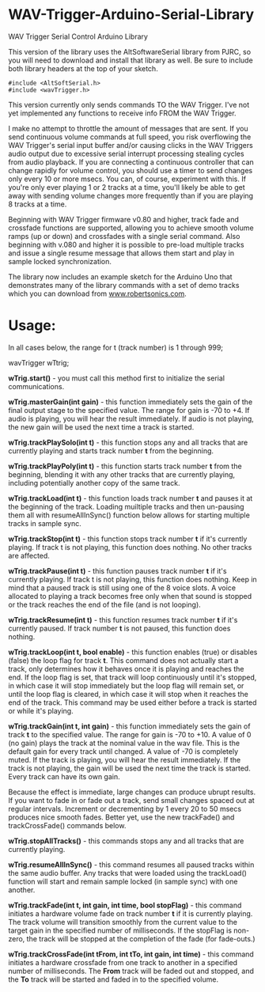 WAV-Trigger-Arduino-Serial-Library
==================================

WAV Trigger Serial Control Arduino Library

This version of the library uses the AltSoftwareSerial library from PJRC, so
you will need to download and install that library as well. Be sure to include
both library headers at the top of your sketch.

```
#include <AltSoftSerial.h>
#include <wavTrigger.h>
```

This version currently only sends commands TO the WAV Trigger. I've not yet
implemented any functions to receive info FROM the WAV Trigger.

I make no attempt to throttle the amount of messages that are sent. If you send
continuous volume commands at full speed, you risk overflowing the WAV Trigger's
serial input buffer and/or causing clicks in the WAV Triggers audio output due to
excessive serial interrupt processing stealing cycles from audio playback. If you
are connecting a continuous controller that can change rapidly for volume control,
you should use a timer to send changes only every 10 or more msecs. You can, of
course, experiment with this. If you're only ever playing 1 or 2 tracks at a time,
you'll likely be able to get away with sending volume changes more frequently
than if you are playing 8 tracks at a time.

Beginning with WAV Trigger firmware v0.80 and higher, track fade and crossfade
functions are supported, allowing you to achieve smooth volume ramps (up or down)
and crossfades with a single serial command. Also beginning with v.080 and higher
it is possible to pre-load multiple tracks and issue a single resume message that
allows them start and play in sample locked synchronization.

The library now includes an example sketch for the Arduino Uno that demonstrates
many of the library commands with a set of demo tracks which you can download from
www.robertsonics.com.


Usage:
======

In all cases below, the range for t (track number) is 1 through 999;

wavTrigger wTtrig;

**wTrig.start()** - you must call this method first to initialize the serial
  communications.

**wTrig.masterGain(int gain)** - this function immediately sets the gain of the
  final output stage to the specified value. The range for gain is -70 to +4. If
  audio is playing, you will hear the result immediately. If audio is not playing,
  the new gain will be used the next time a track is started.

**wTrig.trackPlaySolo(int t)** - this function stops any and all tracks that are
  currently playing and starts track number **t** from the beginning.

**wTrig.trackPlayPoly(int t)** - this function starts track number **t** from the
  beginning, blending it with any other tracks that are currently playing,
  including potentially another copy of the same track.
  
**wTrig.trackLoad(int t)** - this function loads track number **t** and pauses it
  at the beginning of the track. Loading muiltiple tracks and then un-pausing them
  all with resumeAllInSync() function below allows for starting multiple tracks in
  sample sync.
  
**wTrig.trackStop(int t)** - this function stops track number **t** if it's currently
  playing. If track t is not playing, this function does nothing. No other
  tracks are affected.
  
**wTrig.trackPause(int t)** - this function pauses track number **t** if it's currently
  playing. If track t is not playing, this function does nothing. Keep in mind
  that a paused track is still using one of the 8 voice slots. A voice allocated
  to playing a track becomes free only when that sound is stopped or the track
  reaches the end of the file (and is not looping).
  
**wTrig.trackResume(int t)** - this function resumes track number **t** if it's currently
  paused. If track number **t** is not paused, this function does nothing.
  
**wTrig.trackLoop(int t, bool enable)** - this function enables (true) or disables
  (false) the loop flag for track **t**. This command does not actually start a track,
  only determines how it behaves once it is playing and reaches the end. If the
  loop flag is set, that track will loop continuously until it's stopped, in which
  case it will stop immediately but the loop flag will remain set, or until the loop
  flag is cleared, in which case it will stop when it reaches the end of the track.
  This command may be used either before a track is started or while it's playing.
  
**wTrig.trackGain(int t, int gain)** - this function immediately sets the gain of
  track **t** to the specified value. The range for gain is -70 to +10. A value of
  0 (no gain) plays the track at the nominal value in the wav file. This is the
  default gain for every track until changed. A value of -70 is completely
  muted. If the track is playing, you will hear the result immediately. If the
  track is not playing, the gain will be used the next time the track is started.
  Every track can have its own gain.
  
  Because the effect is immediate, large changes can produce ubrupt results. If
  you want to fade in or fade out a track, send small changes spaced out at regular
  intervals. Increment or decrementing by 1 every 20 to 50 msecs produces nice
  smooth fades. Better yet, use the new trackFade() and trackCrossFade() commands
  below.
  
**wTrig.stopAllTracks()** - this commands stops any and all tracks that are currently
  playing.
  
**wTrig.resumeAllInSync()** - this command resumes all paused tracks within the same
  audio buffer. Any tracks that were loaded using the trackLoad() function will start
  and remain sample locked (in sample sync) with one another.

**wTrig.trackFade(int t, int gain, int time, bool stopFlag)** - this command initiates
  a hardware volume fade on track number **t** if it is currently playing. The track
  volume will transition smoothly from the current value to the target gain in the
  specified number of milliseconds. If the stopFlag is non-zero, the track will be
  stopped at the completion of the fade (for fade-outs.)

**wTrig.trackCrossFade(int tFrom, int tTo, int gain, int time)** - this command
  initiates a hardware crossfade from one track to another in a specified number of
  milliseconds. The **From** track will be faded out and stopped, and the **To** track
  will be started and faded in to the specified volume.
 

  
